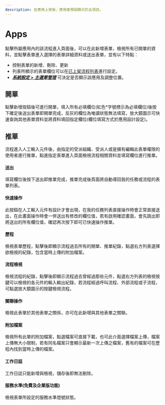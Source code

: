 ```yaml
---
description: 在應用上架後，應用會預設顯示於此項目。
---
```


# Apps

點擊所屬應用內的該流程進入頁面後，可以在此新增表單，檢視所有已開單的資料，並點擊表單進入選擇的表單詳細資料或送出表單，並有以下特點：

* 控制表單的新增、刪除、更新
* 列表所顯示的表單欄位可以在[已上架流程列表](6.md#yi-shang-jia-liu-cheng-lie-biao)進行設定。
* [_**系統設定 > 主選單管理**_](9.md#zhu-xuan-chan-guan-li) 可決定是否顯示該應用及調整位置。

## 開單

點擊新增按鈕後可進行開單，填入所有必填欄位(紅色\*字號標示為必填欄位)後按下確定後送出表單即開單完成，反灰的欄位為唯讀狀態無法填寫，放大鏡圖示可快速查詢其他表單資料並將資料填回指定欄位(欄位填寫方式於應用設計設定)。

## 推單

流程進入人工輸入元件後，由指定的受派組織、受派人或是擁有編輯此表單權限的使用者進行推單，點進指定表單進入頁面檢視流程相關資料並填寫欄位進行推單。

#### 送出

填寫欄位後按下送出即推單完成，推單完成後頁面將自動導回我的任務或流程的表單列表。

#### 快速操作

此按鈕在人工輸入元件有設計才會出現，在我的任務列表直接操作時會正常直接送出，在此畫面操作時會一併送出有修改的欄位值，若有啟用確認畫面，會先跳出即將送出的所有欄位值，確認再次按下即可已快速操作推單。

#### 歷程

檢視表單歷程，點擊後即顯示流程過去所有的開單、推單紀錄，點選右方列表選擇欲檢視的紀錄，包含當時上傳的附加檔案。

#### 流程檢視

檢視流程的紀錄，點擊後即顯示流程過去曾經過那些元件，點選右方列表的檢視按鍵可以檢視的各元件的輸入輸出紀錄，若流程經過呼叫流程、外部流程或子流程，可點選放大鏡圖示的按鍵檢視流程。

#### 關聯操作

檢視此表單於其他表單之關係，亦可在此新增與其他表單之關聯。

#### 附加檔案

檢視所有此單的附加檔案，點選檔案可直接下載，也可此介面選擇檔案上傳，檔案上傳無大小限制，若有同名檔案只會顯示最新一次上傳之檔案，舊有的檔案可在歷程內找到當時上傳的檔案。

#### 工作日誌

工作日誌只能新增與檢視，儲存後即無法刪除。

#### 服務水準(免費及企業版功能)

檢視表單所設定的服務水準燈號狀態。
